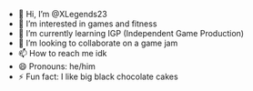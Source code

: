 - 👋 Hi, I’m @XLegends23
- 👀 I’m interested in games and fitness
- 🌱 I’m currently learning IGP (Independent Game Production)
- 💞️ I’m looking to collaborate on a game jam
- 📫 How to reach me idk
- 😄 Pronouns: he/him
- ⚡ Fun fact: I like big black chocolate cakes

<!---
XLegends23/XLegends23 is a ✨ special ✨ repository because its `README.md` (this file) appears on your GitHub profile.
You can click the Preview link to take a look at your changes.
--->
